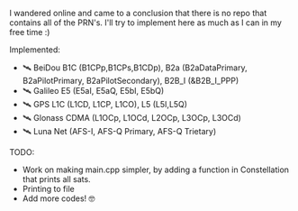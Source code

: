 I wandered online and came to a conclusion that there is no repo that contains all of the PRN's.
I'll try to implement here as much as I can in my free time :)

Implemented:
- 🛰️ BeiDou B1C (B1CPp,B1CPs,B1CDp), B2a (B2aDataPrimary, B2aPilotPrimary, B2aPilotSecondary), B2B_I (&B2B_I_PPP)
- 🛰️ Galileo E5 (E5aI, E5aQ, E5bI, E5bQ)
- 🛰️ GPS L1C (L1CD, L1CP, L1CO), L5 (L5I,L5Q)
- 🛰️ Glonass CDMA (L1OCp, L1OCd, L2OCp, L3OCp, L3OCd)
- 🛰️ Luna Net (AFS-I, AFS-Q Primary, AFS-Q Trietary)

TODO:
- Work on making main.cpp simpler, by adding a function in Constellation that prints all sats.
- Printing to file
- Add more codes! 🤓
